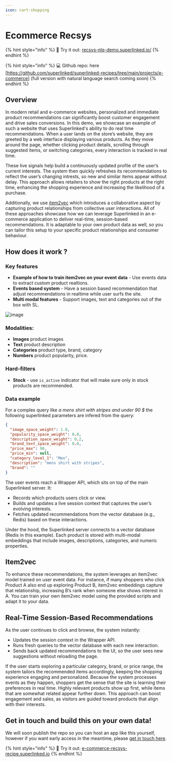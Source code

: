 ```yaml
---
icon: cart-shopping
---
```


# Ecommerce Recsys

{% hint style="info" %}
🚀 Try it out: [recsys-nlq-demo.superlinked.io/](https://recsys-nlq-demo.superlinked.io/)
{% endhint %}

{% hint style="info" %} 💻 Github repo: here [https://github.com/superlinked/superlinked-recipes/tree/main/projects/e-commerce] (full version with natural language search coming soon) {% endhint %}

## Overview

In modern retail and e-commerce websites, personalized and immediate product recommendations can significantly boost customer engagement and drive sales conversions. In this demo, we showcase an example of such a website that uses Superlinked's ability to do real time recommendations. When a user lands on the store’s website, they are greeted by a web interface displaying various products. As they move around the page, whether clicking product details, scrolling through suggested items, or switching categories, every interaction is tracked in real time. 

These live signals help build a continuously updated profile of the user’s current interests. The system then quickly refreshes its recommendations to reflect the user’s changing intrests, so new and similar items appear without delay. This approach allows retailers to show the right products at the right time, enhancing the shopping experience and increasing the likelihood of a purchase. 

Additionally, we use [item2vec](https://arxiv.org/vc/arxiv/papers/1603/1603.04259v2.pdf) which introduces a collaborative aspect by capturing product relationships from collective user interactions. All of these approaches showcase how we can leverage Superlinked in an e-commerce application to deliver real-time, session-based recommendations. It is adaptable to your own product data as well, so you can tailor this setup to your specific product relationships and consumer behaviour. 

## How does it work ?

### Key features

- **Example of how to train item2vec on your event data** - Use events data to extract custom product realtions.
- **Events based system** - Have a session based recommendation that adjust recommendations in realtime while user surfs the site.
- **Multi modal features** - Support images, text and categories out of the box with SL.

![image](https://github.com/user-attachments/assets/17cc39fb-f007-4878-8e68-9d723d09aee2)

### Modalities:

- **Images** product images
- **Text** product description
- **Categories** product type, brand, category
- **Numbers** product popularity, price.

### Hard-filters
- **Stock** - use `is_active` indicator that will make sure only in stock products are recommended.

### Data example

For a complex query like *a mens shirt with stripes and under 90 $* the following
superlinked parameters are infered from the query:

```json
{
  "image_space_weight": 1.0,
  "popularity_space_weight": 0.0,
  "description_space_weight": 0.2,
  "brand_text_space_weight": 0.0,
  "price_max": 90,
  "price_min": null,
  "category_level_1": "Men",
  "description": "mens shirt with stripes",
  "brand": ""
}
```

The user events reach a Wrapper API, which sits on top of the main Superlinked server. It:
-  Records which products users click or view.
-  Builds and updates a live session context that captures the user’s evolving interests.
-  Fetches updated recommendations from the vector database (e.g., Redis) based on these interactions.

Under the hood, the Superlinked server connects to a vector database (Redis in this example). Each product is stored with multi-modal embeddings that include images, descriptions, categories, and numeric properties.

## Item2vec

To enhance these recommendations, the system leverages an item2vec model trained on user event data. For instance, if many shoppers who click Product A also end up exploring Product B, item2vec embeddings capture that relationship, increasing B’s rank when someone else shows interest in A. You can train your own item2vec model using the provided scripts and adapt it to your data.

##  Real-Time Session-Based Recommendations

As the user continues to click and browse, the system instantly:
-  Updates the session context in the Wrapper API.
-  Runs fresh queries to the vector database with each new interaction.
-  Sends back updated recommendations to the UI, so the user sees new suggestions without reloading the page.

If the user starts exploring a particular category, brand, or price range, the system tailors the recommended items accordingly, keeping the shopping experience engaging and personalized. Because the system processes events as they happen, shoppers get the sense that the site is learning their preferences in real time. Highly relevant products show up first, while items that are somewhat related appear further down. This approach can boost engagement and sales, as visitors are guided toward products that align with their interests.

##  Get in touch and build this on your own data! 

We will soon publish the repo so you can host an app like this yourself, however if you want early access in the meantime, please [get in touch here](https://getdemo.superlinked.com/?utm_source=ecomm-recsys-recipe&utm_campaign=ecomm-recsys-nlq&utm_medium=docs).

{% hint style="info" %}
🚀 Try it out: [e-commerce-recsys-recipe.superlinked.io](https://e-commerce-recsys-recipe.superlinked.io)
{% endhint %}

<!-- Link to the public repo (which we don't have for hotel search I think)
{% hint style="info" %}
💻 Github repo: [here](https://github.com/superlinked/superlinked-recipes/tree/main/projects/hotel-search)
{% endhint %} -->
